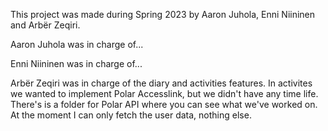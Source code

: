 This project was made during Spring 2023 by Aaron Juhola, Enni Niininen and Arbër Zeqiri.

Aaron Juhola was in charge of...

Enni Niininen was in charge of...

Arbër Zeqiri was in charge of the diary and activities features. In activites we wanted to implement Polar Accesslink, but we didn't have any time life. There's is a folder for Polar API where you can see what we've worked on. At the moment I can only fetch the user data, nothing else.
